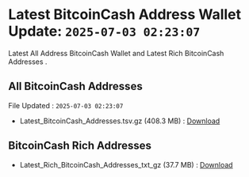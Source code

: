 # Latest BitcoinCash Address Wallet Update: `2025-07-03 02:23:07`

Latest All Address BitcoinCash Wallet and Latest Rich BitcoinCash Addresses .

## All BitcoinCash Addresses

File Updated : `2025-07-03 02:23:07`

- Latest_BitcoinCash_Addresses.tsv.gz (408.3 MB) : [Download](https://github.com/Pymmdrza/Rich-Address-Wallet/releases/tag/BitcoinCash)

## BitcoinCash Rich Addresses

- Latest_Rich_BitcoinCash_Addresses_txt_gz (37.7 MB) : [Download](https://github.com/Pymmdrza/Rich-Address-Wallet/releases/tag/BitcoinCash)
